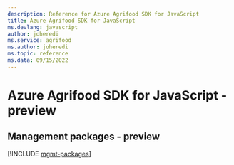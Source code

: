 ```yaml
---
description: Reference for Azure Agrifood SDK for JavaScript
title: Azure Agrifood SDK for JavaScript
ms.devlang: javascript
author: joheredi
ms.service: agrifood
ms.author: joheredi
ms.topic: reference
ms.data: 09/15/2022
---
```

# Azure Agrifood SDK for JavaScript - preview

## Management packages - preview
[!INCLUDE [mgmt-packages](agrifood-mgmt-index.md)]
